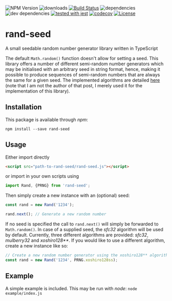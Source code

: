 ![NPM Version](https://img.shields.io/npm/v/rand-seed.svg?branch=master&style=flat-square)
![downloads](https://img.shields.io/npm/dt/rand-seed.svg?style=flat-square)
[![Build Status](https://travis-ci.org/michaeldzjap/rand-seed.svg?branch=master&style=flat-square)](https://travis-ci.org/michaeldzjap/rand-seed)
![dependencies](https://img.shields.io/david/michaeldzjap/rand-seed.svg?style=flat-square)
![dev dependencies](https://img.shields.io/david/dev/michaeldzjap/rand-seed.svg?style=flat-square)
[![tested with jest](https://img.shields.io/badge/tested_with-jest-99424f.svg?style=flat-square)](https://github.com/facebook/jest)
[![codecov](https://codecov.io/gh/michaeldzjap/rand-seed/branch/master/graph/badge.svg?style=flat-square)](https://codecov.io/gh/michaeldzjap/rand-seed)
[![License](https://img.shields.io/npm/l/rand-seed.svg?style=flat-square)](https://github.com/michaeldzjap/rand-seed/blob/master/LICENSE)


# rand-seed
A small seedable random number generator library written in TypeScript

The default `Math.random()` function doesn't allow for setting a seed. This library offers a number of different semi-random number generators which may be initialised with an arbitrary seed in string format, hence, making it possible to produce sequences of semi-random numbers that are always the same for a given seed. The implemented algorithms are detailed [here](https://stackoverflow.com/a/47593316/7024747) (note that I am not the author of that post, I merely used it for the implementation of this library).

## Installation
This package is available through _npm_:

```
npm install --save rand-seed
```

## Usage
Either import directly

```html
<script src="path-to-rand-seed/rand-seed.js"></script>
```

or import in your own scripts using

```javascript
import Rand, {PRNG} from 'rand-seed';
```

Then simply create a new instance with an (optional) seed:

```javascript
const rand = new Rand('1234');

rand.next(); // Generate a new random number
```

If no seed is specified the call to `rand.next()` will simply be forwarded to `Math.random()`. In case of a supplied seed, the _sfc32_ algorithm will be used by default. Currently, three different algorithms are provided: _sfc32_, _mulberry32_ and _xoshiro128**_. If you would like to use a different algorithm, create a new instance like so:

```javascript
// Create a new random number generator using the xoshiro128** algorithm
const rand = new Rand('1234', PRNG.xoshiro128ss);
```

## Example
A simple example is included. This may be run with _node_: `node example/index.js`
